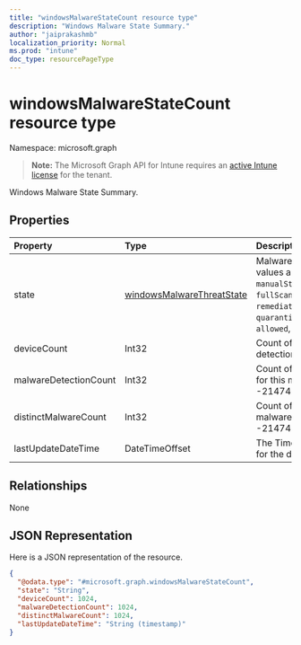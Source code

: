 ```yaml
---
title: "windowsMalwareStateCount resource type"
description: "Windows Malware State Summary."
author: "jaiprakashmb"
localization_priority: Normal
ms.prod: "intune"
doc_type: resourcePageType
---
```


# windowsMalwareStateCount resource type

Namespace: microsoft.graph

> **Note:** The Microsoft Graph API for Intune requires an [active Intune license](https://go.microsoft.com/fwlink/?linkid=839381) for the tenant.

Windows Malware State Summary.

## Properties
|Property|Type|Description|
|:---|:---|:---|
|state|[windowsMalwareThreatState](../resources/intune-devices-windowsmalwarethreatstate.md)|Malware Threat State. Possible values are: `active`, `actionFailed`, `manualStepsRequired`, `fullScanRequired`, `rebootRequired`, `remediatedWithNonCriticalFailures`, `quarantined`, `removed`, `cleaned`, `allowed`, `noStatusCleared`.|
|deviceCount|Int32|Count of devices with malware detections for this malware State|
|malwareDetectionCount|Int32|Count of total malware detections for this malware State. Valid values -2147483648 to 2147483647|
|distinctMalwareCount|Int32|Count of distinct malwares for this malware State. Valid values -2147483648 to 2147483647|
|lastUpdateDateTime|DateTimeOffset|The Timestamp of the last update for the device count in UTC|

## Relationships
None

## JSON Representation
Here is a JSON representation of the resource.
<!-- {
  "blockType": "resource",
  "@odata.type": "microsoft.graph.windowsMalwareStateCount"
}
-->
``` json
{
  "@odata.type": "#microsoft.graph.windowsMalwareStateCount",
  "state": "String",
  "deviceCount": 1024,
  "malwareDetectionCount": 1024,
  "distinctMalwareCount": 1024,
  "lastUpdateDateTime": "String (timestamp)"
}
```
